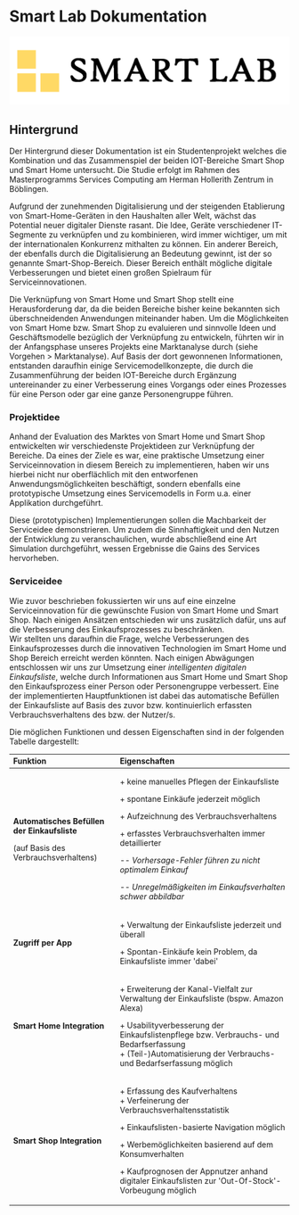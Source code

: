 # Smart Lab Dokumentation

![](.gitbook/assets/logo.png)

## Hintergrund

Der Hintergrund dieser Dokumentation ist ein Studentenprojekt welches die Kombination und das Zusammenspiel der beiden IOT-Bereiche Smart Shop und Smart Home untersucht. Die Studie erfolgt im Rahmen des Masterprogramms Services Computing am Herman Hollerith Zentrum in Böblingen.

Aufgrund der zunehmenden Digitalisierung und der steigenden Etablierung von Smart-Home-Geräten in den Haushalten aller Welt, wächst das Potential neuer digitaler Dienste rasant. Die Idee, Geräte verschiedener IT-Segmente zu verknüpfen und zu kombinieren, wird immer wichtiger, um mit der internationalen Konkurrenz mithalten zu können. Ein anderer Bereich, der ebenfalls durch die Digitalisierung an Bedeutung gewinnt, ist der so genannte Smart-Shop-Bereich. Dieser Bereich enthält mögliche digitale Verbesserungen und bietet einen großen Spielraum für Serviceinnovationen.

Die Verknüpfung von Smart Home und Smart Shop stellt eine Herausforderung dar, da die beiden Bereiche bisher keine bekannten sich überschneidenden Anwendungen miteinander haben. Um die Möglichkeiten von Smart Home bzw. Smart Shop zu evaluieren und sinnvolle Ideen und Geschäftsmodelle bezüglich der Verknüpfung zu entwickeln, führten wir in der Anfangsphase unseres Projekts eine Marktanalyse durch \(siehe Vorgehen &gt; Marktanalyse\). Auf Basis der dort gewonnenen Informationen, entstanden daraufhin einige Servicemodellkonzepte, die durch die Zusammenführung der beiden IOT-Bereiche durch Ergänzung untereinander zu einer Verbesserung eines Vorgangs oder eines Prozesses für eine Person oder gar eine ganze Personengruppe führen. 

### Projektidee

Anhand der Evaluation des Marktes von Smart Home und Smart Shop entwickelten wir verschiedenste Projektideen zur Verknüpfung der Bereiche. Da eines der Ziele es war,  eine praktische Umsetzung einer Serviceinnovation in diesem Bereich zu implementieren, haben wir uns hierbei nicht nur oberflächlich mit den entworfenen Anwendungsmöglichkeiten beschäftigt, sondern ebenfalls eine prototypische Umsetzung eines Servicemodells in Form u.a. einer Applikation durchgeführt.

Diese \(prototypischen\) Implementierungen sollen die Machbarkeit der Serviceidee demonstrieren. Um zudem die Sinnhaftigkeit und den Nutzen der Entwicklung zu veranschaulichen, wurde abschließend eine Art Simulation durchgeführt, wessen Ergebnisse die Gains des Services hervorheben.

### Serviceidee

Wie zuvor beschrieben fokussierten wir uns auf eine einzelne Serviceinnovation für die gewünschte Fusion von Smart Home und Smart Shop. Nach einigen Ansätzen entschieden wir uns zusätzlich dafür, uns auf die Verbesserung des Einkaufsprozesses zu beschränken.  
Wir stellten uns daraufhin die Frage, welche Verbesserungen des Einkaufsprozesses durch die innovativen Technologien im Smart Home und Shop Bereich erreicht werden könnten. Nach einigen Abwägungen entschlossen wir uns zur Umsetzung einer _intelligenten digitalen Einkaufsliste_, welche durch Informationen aus Smart Home und Smart Shop den Einkaufsprozess einer Person oder Personengruppe verbessert. Eine der implementierten Hauptfunktionen ist dabei das automatische Befüllen der Einkaufsliste auf Basis des zuvor bzw. kontinuierlich erfassten Verbrauchsverhaltens des bzw. der Nutzer/s.

Die möglichen Funktionen und dessen Eigenschaften sind in der folgenden Tabelle dargestellt:

<table>
  <thead>
    <tr>
      <th style="text-align:left">Funktion</th>
      <th style="text-align:left">Eigenschaften</th>
    </tr>
  </thead>
  <tbody>
    <tr>
      <td style="text-align:left">
        <p><b>Automatisches Befüllen der Einkaufsliste</b>
        </p>
        <p>(auf Basis des Verbrauchsverhaltens)</p>
      </td>
      <td style="text-align:left">
        <p>+ keine manuelles Pflegen der Einkaufsliste</p>
        <p>+ spontane Einkäufe jederzeit möglich</p>
        <p>+ Aufzeichnung des Verbrauchsverhaltens</p>
        <p>+ erfasstes Verbrauchsverhalten immer detaillierter</p>
        <p><em>-- Vorhersage-Fehler führen zu nicht optimalem Einkauf</em>
        </p>
        <p><em>-- Unregelmäßigkeiten im Einkaufsverhalten schwer abbildbar</em>
        </p>
      </td>
    </tr>
    <tr>
      <td style="text-align:left"><b>Zugriff per App</b>
      </td>
      <td style="text-align:left">
        <p>+ Verwaltung der Einkaufsliste jederzeit und überall</p>
        <p>+ Spontan-Einkäufe kein Problem, da Einkaufsliste immer 'dabei'</p>
      </td>
    </tr>
    <tr>
      <td style="text-align:left"><b>Smart Home Integration</b>
      </td>
      <td style="text-align:left">
        <p>+ Erweiterung der Kanal-Vielfalt zur Verwaltung der Einkaufsliste (bspw.
          Amazon Alexa)</p>
        <p>+ Usabilityverbesserung der Einkaufslistenpflege bzw. Verbrauchs- und
          Bedarfserfassung
          <br />+ (Teil-)Automatisierung der Verbrauchs- und Bedarfserfassung möglich</p>
      </td>
    </tr>
    <tr>
      <td style="text-align:left"><b>Smart Shop Integration</b>
      </td>
      <td style="text-align:left">
        <p>+ Erfassung des Kaufverhaltens
          <br />+ Verfeinerung der Verbrauchsverhaltensstatistik</p>
        <p>+ Einkaufslisten-basierte Navigation möglich</p>
        <p>+ Werbemöglichkeiten basierend auf dem Konsumverhalten</p>
        <p>+ Kaufprognosen der Appnutzer anhand digitaler Einkaufslisten zur 'Out-Of-Stock'-Vorbeugung
          möglich</p>
      </td>
    </tr>
  </tbody>
</table>